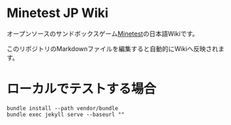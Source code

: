 # Minetest JP Wiki

オープンソースのサンドボックスゲーム[Minetest](https://www.minetest.net)の日本語Wikiです。

このリポジトリのMarkdownファイルを編集すると自動的にWikiへ反映されます。

# ローカルでテストする場合

```
bundle install --path vendor/bundle
bundle exec jekyll serve --baseurl ""
```
